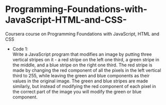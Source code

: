 # Programming-Foundations-with-JavaScript-HTML-and-CSS-
Coursera course on Programming Foundations with JavaScript, HTML and CSS 

<ul>
<li> Code 1: <br>
Write a JavaScript program that modifies an image by putting three vertical stripes on it - a red stripe on the left one third, a green stripe in the middle, and a blue stripe on the right one third. The red stripe is made by changing the red component of all the pixels in the left vertical third to 255, while leaving the green and blue components as their values in the original image. The green and blue stripes are made similarly, but instead of modifying the red component of each pixel in the correct part of the image you will modify the green or blue component.
</li>
</ul>
